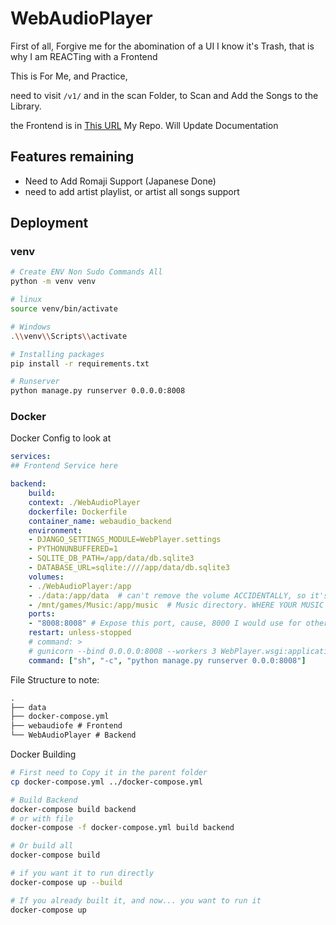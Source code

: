 # WebAudioPlayer

First of all, Forgive me for the abomination of a UI
I know it's Trash, that is why I am REACTing with a Frontend

This is For Me, and Practice,

need to visit `/v1/` and in the scan Folder, to Scan and Add the Songs to the Library.

the Frontend is in
[This URL](https://github.com/altair13421/webaudiofe) My Repo.
Will Update Documentation

## Features remaining

- Need to Add Romaji Support (Japanese Done)
- need to add artist playlist, or artist all songs support

## Deployment

### venv

```sh
# Create ENV Non Sudo Commands All
python -m venv venv

# linux
source venv/bin/activate

# Windows
.\\venv\\Scripts\\activate

# Installing packages
pip install -r requirements.txt

# Runserver
python manage.py runserver 0.0.0.0:8008
```

### Docker

Docker Config to look at

```yml
services:
## Frontend Service here

backend:
    build:
    context: ./WebAudioPlayer
    dockerfile: Dockerfile
    container_name: webaudio_backend
    environment:
    - DJANGO_SETTINGS_MODULE=WebPlayer.settings
    - PYTHONUNBUFFERED=1
    - SQLITE_DB_PATH=/app/data/db.sqlite3
    - DATABASE_URL=sqlite:////app/data/db.sqlite3
    volumes:
    - ./WebAudioPlayer:/app
    - ./data:/app/data  # can't remove the volume ACCIDENTALLY, so it's not in volume, but in a separate folder
    - /mnt/games/Music:/app/music  # Music directory. WHERE YOUR MUSIC IS
    ports:
    - "8008:8008" # Expose this port, cause, 8000 I would use for other apps for reasons including dev
    restart: unless-stopped
    # command: >
    # gunicorn --bind 0.0.0.0:8008 --workers 3 WebPlayer.wsgi:application
    command: ["sh", "-c", "python manage.py runserver 0.0.0:8008"]
```

File Structure to note:

```txt
.
├── data
├── docker-compose.yml
├── webaudiofe # Frontend
└── WebAudioPlayer # Backend
```

Docker Building

```sh
# First need to Copy it in the parent folder
cp docker-compose.yml ../docker-compose.yml

# Build Backend
docker-compose build backend
# or with file
docker-compose -f docker-compose.yml build backend

# Or build all
docker-compose build

# if you want it to run directly
docker-compose up --build

# If you already built it, and now... you want to run it
docker-compose up
```
